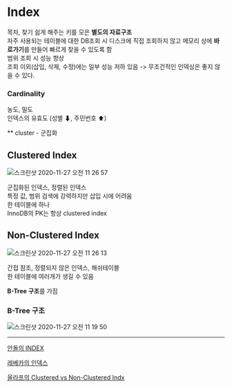 # Index

목차, 찾기 쉽게 해주는 키를 모은 **별도의 자료구조**  
자주 사용되는 테이블에 대한 DB조회 시 디스크에 직접 조회하지 않고 메모리 상에 **바로가기**를 만들어 빠르게 찾을 수 있도록 함  
범위 조회 시 성능 향상  
조회 이외(삽입, 삭제, 수정)에는 일부 성능 저하 있음 -> 무조건적인 인덱싱은 좋지 않을 수 있다.

### Cardinality

농도, 밀도  
인덱스의 유효도 (성별 ⬇, 주민번호 ⬆)

** cluster - 군집화

## Clustered Index

![스크린샷 2020-11-27 오전 11 26 57](https://user-images.githubusercontent.com/45786387/100403919-770bda00-30a3-11eb-9fb9-939b2eb0be1a.png)

군집화된 인덱스, 정렬된 인덱스  
특정 값, 범위 검색에 강력하지만 삽입 시에 어려움  
한 테이블에 하나  
InnoDB의 PK는 항상 clustered index

## Non-Clustered Index

![스크린샷 2020-11-27 오전 11 26 13](https://user-images.githubusercontent.com/45786387/100403882-5e032900-30a3-11eb-89eb-f491378ce6f3.png)

간접 참조, 정렬되지 않은 인덱스, 해쉬테이블  
한 테이블에 여러개가 생길 수 있음

**B-Tree 구조**를 가짐

### B-Tree 구조

![스크린샷 2020-11-27 오전 11 19 50](https://user-images.githubusercontent.com/45786387/100403527-7c1c5980-30a2-11eb-8b10-7fe3210d0649.png)

---

[안돌의 INDEX](https://www.youtube.com/watch?v=NkZ6r6z2pBg&list=PLgXGHBqgT2TvpJ_p9L_yZKPifgdBOzdVH&index=77&ab_channel=%EC%9A%B0%EC%95%84%ED%95%9CTech)

[레베카의 인덱스](https://www.youtube.com/watch?v=9ZXIoh9PtwY&list=PLgXGHBqgT2TvpJ_p9L_yZKPifgdBOzdVH&index=24&ab_channel=%EC%9A%B0%EC%95%84%ED%95%9CTech)

[올라프의 Clustered vs Non-Clustered Indx](https://www.youtube.com/watch?v=js4y5VDknfA&list=PLgXGHBqgT2TvpJ_p9L_yZKPifgdBOzdVH&index=56&ab_channel=%EC%9A%B0%EC%95%84%ED%95%9CTech)
